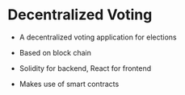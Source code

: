 # Decentralized Voting 

- A decentralized voting application for elections

- Based on block chain

- Solidity for backend, React for frontend

- Makes use of smart contracts
